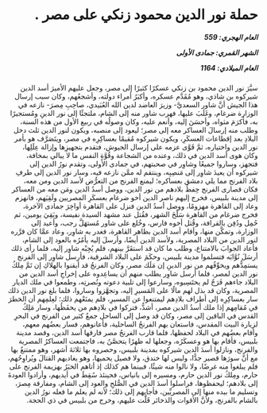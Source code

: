 <h1 dir="rtl">حملة نور الدين محمود زنكي على مصر .</h1>

<h5 dir="rtl">العام الهجري:  559

الشهر القمري: جمادى الأولى

العام الميلادي: 1164</h5>

<p dir="rtl">سيَّرَ نور الدين محمود بن زنكي عسكرًا كثيرًا إلى مصر، وجعل عليهم الأميرَ أسد الدين شيركوه بن شاذي، وهو مُقَدَّم عسكره، وأكبَرُ أمراء دولته، وأشجعُهم، وكان سبب إرسال هذا الجيش أنَّ شاور السعديَّ- وزيرَ العاضد لدين الله العُبَيدي، صاحِبِ مِصرَ- نازعه في الوزارة ضرغام، وغَلَبَ عليها، فهرب شاور منه إلى الشام، ملتجئًا إلى نور الدينِ ومُستجيرًا به، فأكرَمَ مثواه، وأحسَنَ إليه، وأنعم عليه، وكان وصولُه في ربيع الأول من هذه السنة، وطلب منه إرسالَ العساكر معه إلى مصر؛ ليعود إلى منصبه، ويكون لنور الدين ثلث دخل البلادِ بعد إقطاعات العسكَرِ، ويكون شيركوه مُقيمًا بعساكِرِه في مصر، ويتَصَرَّف هو بأمر نور الدين واختياره، ثمَّ قَوَّى عزمه على إرسال الجيوش، فتقدم بتجهيزِها وإزالة عِلَلِها، وكان هوى أسد الدين في ذلك، وعنده من الشجاعة وقُوَّةِ النفس ما لا يبالي بمخافة، فتجهز، وساروا جميعًا وشاوِر في صحبتهم، في جمادى الأولى، وتقدم نورُ الدين إلى شيركوه أن يعيدَ شاوِر إلى مَنصِبِه، وينتقم له ممَّن نازعه فيه، وسار نور الدين إلى طرفِ بلاد الفرنج مما يلي دمشق بعساكره؛ ليمنع الفرنج من التعرُّض لأسد الدين ومن معه، فكان قصارى الفرنج حِفظُ بلادهم من نور الدين، ووصل أسدُ الدين ومَن معه من العساكر إلى مدينة بلبيس، فخرج إليهم ناصر الدين أخو ضرغام بعسكَرِ المصريين ولَقِيَهم، فانهزم وعاد إلى القاهرة مهزومًا، ووصل أسدُ الدين فنزل على القاهرة أواخِرَ جمادى الآخرة، فخرج ضرغام من القاهرة سَلْخَ الشهر، فقُتل عند مشهد السيدة نفيسة، وبَقِيَ يومين، ثم حُمِل ودُفِن بالقرافة، وقُتل أخوه فارس، وخُلع على شاور مُستهَلَّ رجب، وأعيد إلى الوزارة، وتمكَّن منها، وأقام أسد الدين بظاهر القاهرة، فغدر به شاوِر، وعاد عمَّا كان قرَّره لنور الدين من البلاد المصرية، ولأسد الدين أيضًا، وأرسلَ إليه يأمُرُه بالعود إلى الشام، فأعاد الجوابَ بالامتناع، وطلب ما كان قد استقَرَّ بينهم، فلم يُجِبْه شاوِر إليه، فلما رأى ذلك أرسَلَ نُوَّابَه فتسلموا مدينة بلبيس، وحكَمَ على البلاد الشرقية، فأرسل شاوِر إلى الفرنج يستمِدُّهم ويخوِّفُهم من نور الدينِ إن مَلَك مصر، وكان الفرنجُ قد أيقنوا بالهلاكِ إن تَمَّ مِلكُ نور الدين لمصر، فلما أرسل شاوِر يطلب منهم أن يساعِدوه على إخراجِ أسد الدين من البلاد جاءهم فَرَجٌ لم يحتَسِبوه، وسارعوا إلى تلبية دعوته ونُصرتِه، وطمعوا في ملك الديار المصرية، وكان قد بذل لهم مالًا على المَسيرِ إليه، وتجهَّزوا وساروا، فلما بلغ نور الدين ذلك سار بعساكِرِه إلى أطراف بلادِهم ليمتنعوا عن المسيرِ، فلم يمنَعْهم ذلك؛ لعِلمِهم أن الخطرَ في مُقامِهم إذا ملك أسدُ الدين مصر، أشدُّ، فتركوا في بلادِهم من يحفَظُها، وسار مَلِكُ القدس في الباقين إلى مصر، وكان قد وصل إلى الساحل جمعٌ كثير من الفرنج في البحرِ لزيارة البيت المقدس، فاستعان بهم الفرنجُ الساحلية، فأعانوهم، فسار بعضُهم معهم، وأقام بعضُهم في البلاد لحفظها، فلما قارب الفرنجُ مصر فارقها أسد الدين، وقصد مدينة بلبيس، فأقام بها هو وعسكَرُه، وجعلها له ظهرًا يتحصَّنُ به، فاجتمعت العساكرُ المصرية والفرنج، ونازلوا أسدَ الدين شيركوه بمدينة بلبيس، وحصروه بها ثلاثةَ أشهر، وهو ممتنعٌ بها مع أنَّ سورَها قصير جدًّا، وليس لها خندق، ولا فصيل يحميها، وهو يغاديهم القتالَ ويُراوِحُهم، فلم يبلغوا منه غرضًا، ولا نالوا منه شيئًا، فبينما هم كذلك إذ أتاهم الخبَرُ بهزيمة الفرنج على حارم، ومِلكُ نور الدين حارم، ومسيره إلى بانياس، فحينئذ سُقِطَ في أيديهم، وأرادوا العودةَ إلى بلادهم؛ ليحفظوها، فراسلوا أسدَ الدين في الصُّلحِ والعود إلى الشام، ومفارقة مِصرَ، وتسليم ما بيده منها إلى المصريِّين، فأجابهم إلى ذلك؛ لأنه لم يعلم ما فعله نورُ الدين بالشام بالفرنج، ولأنَّ الأقوات والذخائر قَلَّت عليهم، وخرج من بلبيس في ذي الحجة.</p></br>

